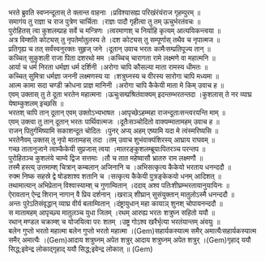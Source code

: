 

  
भरते ब्रुवति स्वप्नन्दूतास् ते क्लान्त वाहनाः ।प्रविश्यासह्य परिखंरंयंराज गृहम्पुरम्  ॥   
समागंय तु राज्ञा च राज पुत्रेण चार्चिताः ।राज्ञः पादौ गृहीत्वा तु तम् ऊचुर्भरतंवचः  ॥   
पुरोहितस् त्वा कुशलम्प्राह सर्वे च मन्त्रिणः ।त्वरमाणश् च निर्याहि कृत्यम् आत्ययिकन्त्वया  ॥   
अत्र विम्शति कोट्यस् तु नृपतेर्मातुलस्य ते ।दश कोट्यस् तु सम्पूर्णास् तथैव च नृपात्मज  ॥   
प्रतिगृह्य च तत् सर्वंस्वनुरक्तः सुहृज् जने ।दूतान् उवाच भरतः कामैःसम्प्रतिपूज्य तान्  ॥   
कच्चित् सुकुशली राजा पिता दशरथो मम ।कच्चिच् चारागता रामे लक्ष्मणे वा महात्मनि  ॥   
आर्या च धर्म निरता धर्मज्ञा धर्म दर्शिनी ।अरोगा चापि कौसल्या माता रामस्य धीमतः  ॥   
कच्चित् सुमित्रा धर्मज्ञा जननी लक्ष्मणस्य या ।शत्रुघ्नस्य च वीरस्य सारोगा चापि मध्यमा  ॥   
आत्म कामा सदा चण्डी क्रोधना प्राज्ञ मानिनी ।अरोगा चापि कैकेयी माता मे किम् उवाच ह  ॥   
एवम् उक्तास् तु ते दूता भरतेन महात्मना ।ऊचुःसम्प्रश्रितंवाक्यम् इदन्तम्भरतन्तदा ।कुशलास् ते नर व्याघ्र येषाम्कुशलम् इच्छसि  ॥   
भरतश् चापि तान् दूतान् एवम् उक्तोऽभ्यभाषत ।आपृच्छेऽहम्महा राजन्दूताःसन्त्वरयन्ति माम्  ॥   
एवम् उक्त्वा तु तान् दूतान् भरतः पार्थिवात्मजः ।दूतैःसञ्चोदितो वाक्यम्मातामहम् उवाच ह  ॥   
राजन् पितुर्गमिष्यामि सकाशन्दूत चोदितः ।पुनर् अप्य् अहम् एष्यामि यदा मे त्वंस्मरिष्यसि  ॥   
भरतेनैवम् उक्तस् तु नृपो मातामहस् तदा ।तम् उवाच शुभंवाक्यंशिरस्य् आघ्राय राघवम्  ॥   
गच्छ तातानुजाने त्वाम्कैकेयी सुप्रजास् त्वया ।मातरङ्कुशलम्ब्रूयाःपितरञ्च परन्तप  ॥   
पुरोहितञ्च कुशलंये चाम्ये द्विज सत्तमाः ।तौ च तात महेष्वासौ भ्रातरु राम लक्ष्मणौ  ॥   
तस्मै हस्त्य् उत्तमाम्श् चित्रान् कम्बलान् अजिनानि च ।अभिसत्कृत्य कैकेयो भरताय धनन्ददौ  ॥   
रुक्म निष्क सहस्रे द्वे षोडशाश्व शतानि च ।सत्कृत्य कैकेयी पुत्रङ्केकयो धनम् आदिशत्  ॥   
तथामात्यान् अभिप्रेतान् विश्वास्याम्श् च गुणाम्वितान् ।ददाव् अश्व पतिःशीघ्रम्भरतायानुयायिनः  ॥   
ऐरावतान् ऐन्द्र शिरान् नागान् वै प्रिय दर्शनान् ।खराञ् शीघ्रान् सुसंयुक्तान् मातुलोऽस्मै धनन्ददौ  ॥   
अन्तः पुरेऽतिसंवृद्धान् व्याघ्र वीर्य बलाम्वितान् ।दंष्ट्रायुधान् महा कायाञ् शुनश् चोपायनन्ददौ  ॥   
स मातामहम् आपृच्छ्य मातुलञ्च युधा जितम् ।रथम् आरुह्य भरतः शत्रुघ्न सहितो ययौ  ॥   
रथान् मण्डल चक्राम्श् च योजयित्वा परः शतम् ।उष्ट्र गोऽश्व खरैर्भृत्या भरतंयान्तम् अंवयुः  ॥   
बलेन गुप्तो भरतो महात्मा बलेन गुप्तो भरतो महात्मा ।(Gem)सहार्यकस्यात्म समैर् अमात्यैःसहार्यकस्यात्म समैर् अमात्यैः ।(Gem)आदाय शत्रुघ्नम् अपेत शत्रुर् आदाय शत्रुघ्नम् अपेत शत्रुर् ।(Gem)गृहाद् ययौ सिद्ध;इवेन्द्र लोकाद्गृहाद् ययौ सिद्ध;इवेन्द्र लोकात्  ॥ (Gem)  
